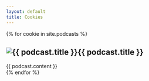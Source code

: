 ```yaml
---
layout: default
title: Cookies
---
```

{% for cookie in site.podcasts %}
  <div class="podcast">
    <h2><img src="{{ podcast.image_path }}" alt="{{ podcast.title }}">{{ podcast.title }}</a></h2>
    {{ podcast.content }}
  </div>
{% endfor %}
